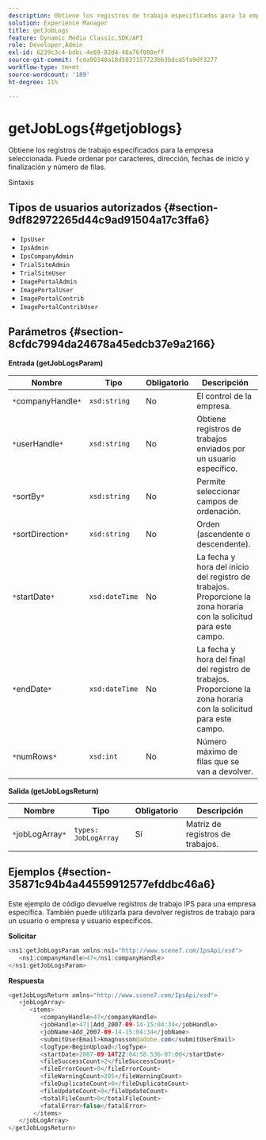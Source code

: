 ```yaml
---
description: Obtiene los registros de trabajo especificados para la empresa seleccionada. Puede ordenar por caracteres, dirección, fechas de inicio y finalización y número de filas.
solution: Experience Manager
title: getJobLogs
feature: Dynamic Media Classic,SDK/API
role: Developer,Admin
exl-id: 6239c3c4-bdbc-4e69-82d4-48a76f080eff
source-git-commit: fcda99340a18d5037157723bb3bdca5fa9df3277
workflow-type: tm+mt
source-wordcount: '189'
ht-degree: 11%

---
```


# getJobLogs{#getjoblogs}

Obtiene los registros de trabajo especificados para la empresa seleccionada. Puede ordenar por caracteres, dirección, fechas de inicio y finalización y número de filas.

Sintaxis

## Tipos de usuarios autorizados {#section-9df82972265d44c9ad91504a17c3ffa6}

* `IpsUser`
* `IpsAdmin`
* `IpsCompanyAdmin`
* `TrialSiteAdmin`
* `TrialSiteUser`
* `ImagePortalAdmin`
* `ImagePortalUser`
* `ImagePortalContrib`
* `ImagePortalContribUser`

## Parámetros {#section-8cfdc7994da24678a45edcb37e9a2166}

**Entrada (getJobLogsParam)**

| Nombre | Tipo | Obligatorio | Descripción |
|---|---|---|---|
| `*`companyHandle`*` | `xsd:string` | No | El control de la empresa. |
| `*`userHandle`*` | `xsd:string` | No | Obtiene registros de trabajos enviados por un usuario específico. |
| `*`sortBy`*` | `xsd:string` | No | Permite seleccionar campos de ordenación. |
| `*`sortDirection`*` | `xsd:string` | No | Orden (ascendente o descendente). |
| `*`startDate`*` | `xsd:dateTime` | No | La fecha y hora del inicio del registro de trabajos. Proporcione la zona horaria con la solicitud para este campo. |
| `*`endDate`*` | `xsd:dateTime` | No | La fecha y hora del final del registro de trabajos. Proporcione la zona horaria con la solicitud para este campo. |
| `*`numRows`*` | `xsd:int` | No | Número máximo de filas que se van a devolver. |

**Salida (getJobLogsReturn)**

| Nombre | Tipo | Obligatorio | Descripción |
|---|---|---|---|
| `*`jobLogArray`*` | `types: JobLogArray` | Sí | Matriz de registros de trabajos. |

## Ejemplos {#section-35871c94b4a44559912577efddbc46a6}

Este ejemplo de código devuelve registros de trabajo IPS para una empresa específica. También puede utilizarla para devolver registros de trabajo para un usuario o empresa y usuario específicos.

**Solicitar**

```java
<ns1:getJobLogsParam xmlns:ns1="http://www.scene7.com/IpsApi/xsd">
   <ns1:companyHandle>47</ns1:companyHandle>
</ns1:getJobLogsParam>
```

**Respuesta**

```java
<getJobLogsReturn xmlns="http://www.scene7.com/IpsApi/xsd">
   <jobLogArray>
      <items>
         <companyHandle>47</companyHandle>
         <jobHandle>47||Add_2007-09-14-15:04:34</jobHandle>
         <jobName>Add_2007-09-14-15:04:34</jobName>
         <submitUserEmail>kmagnusson@adobe.com</submitUserEmail>
         <logType>BeginUpload</logType>
         <startDate>2007-09-14T22:04:58.536-07:00</startDate>
         <fileSuccessCount>2</fileSuccessCount>
         <fileErrorCount>0</fileErrorCount>
         <fileWarningCount>205</fileWarningCount>
         <fileDuplicateCount>0</fileDuplicateCount>
         <fileUpdateCount>0</fileUpdateCount>
         <totalFileCount>0</totalFileCount>
         <fatalError>false</fatalError>
       </items>
   </jobLogArray>
</getJobLogsReturn>
```
